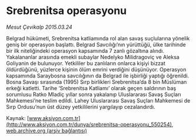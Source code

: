 # Srebrenitsa operasyonu

*Mesut Çevikalp 2015.03.24*

<div class="pNewsDetailMainContent" itemprop="articleBody">
 <p>
  Belgrad hükümeti, Srebrenitsa katliamında rol alan savaş suçlularına yönelik geniş bir operasyon başlattı. Belgrad Savcılığı’nın yürüttüğü, ülke tarihinde bir ilk niteliğindeki operasyon kapsamında 7 zanlı gözaltına alındı. Yakalananlar arasında emekli subaylar Nedelyko Milidragoviç ve Aleksa Goliyanin de bulunuyor. Yetkililer bu zanlıların onlarca kişiyi bizzat öldürdüğünü, yüzlerce kişinin ölüm emrini verdiğini düşünüyor. Operasyon kapsamında Saraybosna savcılığının da Belgrad ile işbirliği yaptığı öğrenildi. Bosna Savaşı sırasında (1995) Sırp birlikleri Srebrenitsa’da 8 bin Müslüman erkeği katletti. Tarihe ‘Srebrenitsa Katliamı’ olarak geçen saldırının baş sorumlusu Ratko Mladiç yıllar sonra yakalanıp Uluslararası Savaş Suçları Mahkemesi’ne teslim edildi. Lahey Uluslararası Savaş Suçları Mahkemesi de Sırp Ordusu’nun üst düzey yetkililerini yargılayıp cezalandırdı.
 </p>
</div>


Kaynak: [www.aksiyon.com.tr](http://www.aksiyon.com.tr/dunya/srebrenitsa-operasyonu_550254), [web.archive.org (arşiv bağlantısı)](http://web.archive.org/web/20150706094014/http://www.aksiyon.com.tr/dunya/srebrenitsa-operasyonu_550254)

